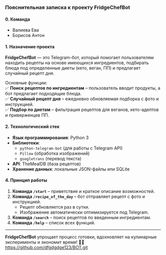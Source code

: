 ### **Пояснительная записка к проекту FridgeChefBot**  

#### **0. Команда**  
- Валиева Ева
- Борисов Антон

#### **1. Назначение проекта**  
**FridgeChefBot** — это Telegram-бот, который помогает пользователям находить рецепты на основе имеющихся ингредиентов, подбирать блюда под определенные диеты (кето, веган, ПП) и предлагает случайный рецепт дня.  

Основные функции:  
✅ **Поиск рецептов по ингредиентам** – пользователь вводит продукты, а бот предлагает подходящие блюда.  
✅ **Случайный рецепт дня** – ежедневно обновляемая подборка с фото и инструкцией.  
✅ **Подбор по диетам** – фильтрация рецептов для веганов, кето-адептов и приверженцев ПП.  

#### **2. Технологический стек**  
- **Язык программирования**: Python 3  
- **Библиотеки**:  
  - `python-telegram-bot` (для работы с Telegram API)  
  - `Pillow` (обработка изображений)  
  - `googletrans` (перевод текста)  
- **API**: TheMealDB (база рецептов)  
- **Хранение данных**: локальные JSON-файлы или SQLite  

#### **4. Принцип работы**  
1. **Команда `/start`** – приветствие и краткое описание возможностей.  
2. **Команда `/recipe_of_the_day`** – бот отправляет рецепт с фото и инструкцией.  
   - Рецепт обновляется раз в сутки.  
   - Изображение автоматически оптимизируется под Telegram.  
3. **Команда `/search`** – поиск рецептов по введенным ингредиентам.  
4. **Команда `/help`** – список всех функций.

---

**FridgeChefBot** упрощает процесс готовки, вдохновляет на кулинарные эксперименты и экономит время! 🍳🚀
https://github.com/dfgdgdge123/BOT.git
